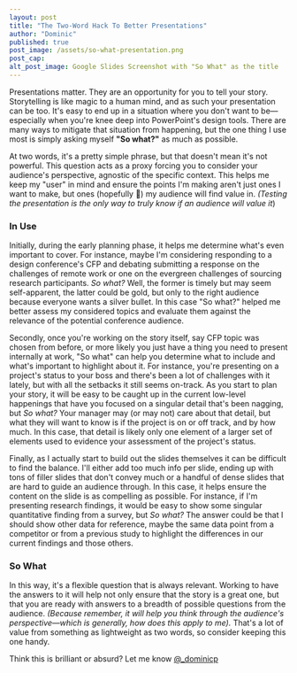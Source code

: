 ```yaml
---
layout: post
title: "The Two-Word Hack To Better Presentations"
author: "Dominic"
published: true
post_image: /assets/so-what-presentation.png
post_cap:
alt_post_image: Google Slides Screenshot with "So What" as the title
---
```

Presentations matter. They are an opportunity for you to tell your story. Storytelling is like magic to a human mind, and as such your presentation can be too. It's easy to end up in a situation where you don't want to be—especially when you're knee deep into PowerPoint's design tools. There are many ways to mitigate that situation from happening, but the one thing I use most is simply asking myself **"So what?"** as much as possible.

At two words, it's a pretty simple phrase, but that doesn't mean it's not powerful. This question acts as a proxy forcing you to consider your audience's perspective, agnostic of the specific context. This helps me keep my "user" in mind and ensure the points I'm making aren't just ones I want to make, but ones (hopefully 🤞) my audience will find value in. _(Testing the presentation is the only way to truly know if an audience will value it_)

### In Use
Initially, during the early planning phase, it helps me determine what's even important to cover. For instance, maybe I'm considering responding to a design conference's CFP and debating submitting a response on the challenges of remote work or one on the evergreen challenges of sourcing research participants. _So what?_ Well, the former is timely but may seem self-apparent, the latter could be gold, but only to the right audience because everyone wants a silver bullet. In this case "So what?" helped me better assess my considered topics and evaluate them against the relevance of the potential conference audience.

Secondly, once you're working on the story itself, say CFP topic was chosen from before, or more likely you just have a thing you need to present internally at work, "So what" can help you determine what to include and what's important to highlight about it. For instance, you're presenting on a project's status to your boss and there's been a lot of challenges with it lately, but with all the setbacks it still seems on-track. As you start to plan your story, it will be easy to be caught up in the current low-level happenings that have you focused on a singular detail that's been nagging, but _So what?_ Your manager may (or may not) care about that detail, but what they will want to know is if the project is on or off track, and by how much. In this case, that detail is likely only one element of a larger set of elements used to evidence your assessment of the project's status.

Finally, as I actually start to build out the slides themselves it can be difficult to find the balance. I'll either add too much info per slide, ending up with tons of filler slides that don't convey much or a handful of dense slides that are hard to guide an audience through. In this case, it helps ensure the content on the slide is as compelling as possible. For instance, if I'm presenting research findings, it would be easy to show some singular quantitative finding from a survey, but _So what?_ The answer could be that I should show other data for reference, maybe the same data point from a competitor or from a previous study to highlight the differences in our current findings and those others.

### So What
In this way, it's a flexible question that is always relevant. Working to have the answers to it will help not only ensure that the story is a great one, but that you are ready with answers to a breadth of possible questions from the audience. _(Because remember, it will help you think through the audience's perspective—which is generally, how does this apply to me)._ That's a lot of value from something as lightweight as two words, so consider keeping this one handy.

Think this is brilliant or absurd? Let me know [@_dominicp](https://twitter.com/_dominicp "twitter link")

